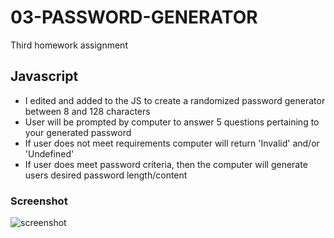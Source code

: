 # 03-PASSWORD-GENERATOR
Third homework assignment

## Javascript
- I edited and added to the JS to create a randomized password generator between 8 and 128 characters
- User will be prompted by computer to answer 5 questions pertaining to your generated password
- If user does not meet requirements computer will return 'Invalid' and/or 'Undefined'
- If user does meet password criteria, then the computer will generate users desired password length/content

### Screenshot

![screenshot](C:\Users\lynds\code\homework\02-ADVANCED-CSS-PORTFOLIO\assets\screencapture-file-C-Users-lynds-code-homework-03-PASSWORD-GENERATOR-index-html-2021-03-05-13_22_12.png)